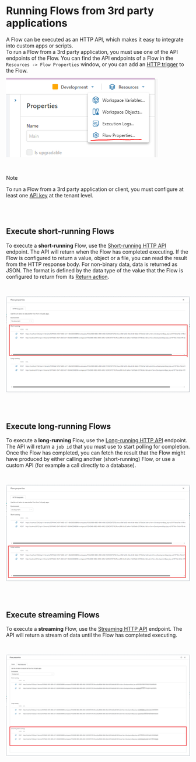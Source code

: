 
# Running Flows from 3rd party applications

A Flow can be executed as an HTTP API, which makes it easy to integrate into custom apps or scripts.  
To run a Flow from a 3rd party application, you must use one of the API endpoints of the Flow. You can find the API endpoints of a Flow in the `Resources -> Flow Properties` window, or you can add an [HTTP trigger](../../triggers/http-trigger.md) to the Flow.

![img](../../../../images/running1.png)

<br/>

> [!NOTE]
> To run a Flow from a 3rd party application or client, you must configure at least one [API key](../../tenants/api-keys.md) at the tenant level.

<br/>
<br/>

## Execute short-running Flows

To execute a **short-running** Flow, use the [Short-running HTTP API](../../api-reference/execute-flow/run.md) endpoint. The API will return when the Flow has completed executing. If the Flow is configured to return a value, object or a file, you can read the result from the HTTP response body. For non-binary data, data is returned as JSON. The format is defined by the data type of the value that the Flow is configured to return from its [Return action](../../actions/built-in/return.md). 
 
<br/>

![img](../../../../images/running2.png)

<br/>
<br/>

## Execute long-running Flows

To execute a **long-running** Flow, use the [Long-running HTTP API](../../api-reference/execute-flow/submit-long-running.md) endpoint. The API will return a `job id` that you must use to start polling for completion. Once the Flow has completed, you can fetch the result that the Flow might have produced by either calling another (short-running) Flow, or use a custom API (for example a call directly to a database).

<br/>

![img](../../../../images/running3.png)

<br/>
<br/>

## Execute streaming Flows
To execute a **streaming** Flow, use the [Streaming HTTP API](../../api-reference//execute-flow/stream.md) endpoint. The API will return a stream of data until the Flow has completed executing.

<br/>

![img](/images/flow/streaming-api-endpoint.png)
